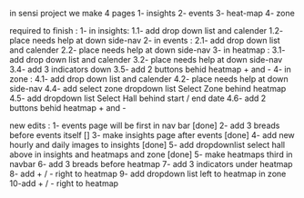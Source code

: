 in sensi project we make 4 pages 
    1- insights 
    2- events 
    3- heat-map
    4- zone


required to finish :
1- in insights:
        1.1- add drop down list and calender
        1.2- place needs help at down side-nav
2- in events :
        2.1- add drop down list and calender
        2.2- place needs help at down side-nav
3- in heatmap :
        3.1- add drop down list and calender
        3.2- place needs help at down side-nav
        3.4- add 3 indicators down
        3.5- add 2 buttons behid heatmap + and - 
4- in zone :
        4.1- add drop down list and calender
        4.2- place needs help at down side-nav
        4.4- add select zone dropdown list Select Zone behind heatmap 
        4.5- add dropdown list Select Hall behind start / end date
        4.6- add 2 buttons behid heatmap + and - 


new edits :
1- events page will be first in nav bar  [done]
2- add 3 breads before events itself []
3- make insights page after events [done]
4- add new hourly and daily images to insights [done]
5- add dropdownlist select hall above in insights and heatmaps and zone [done]
5- make heatmaps third in navbar 
6- add 3 breads before heatmap 
7- add 3 indicators under heatmap
8- add + / - right to heatmap
9- add dropdown list left to heatmap in zone
10-add + / - right to heatmap